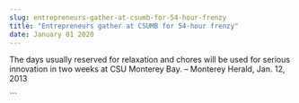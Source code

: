 ```yaml
---
slug: entrepreneurs-gather-at-csumb-for-54-hour-frenzy
title: "Entrepreneurs gather at CSUMB for 54-hour frenzy"
date: January 01 2020
---
```


 
<p>
  The days usually reserved for relaxation and chores will be used for serious
  innovation in two weeks at CSU Monterey Bay. – Monterey Herald, Jan. 12, 2013
</p>
```
